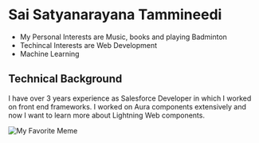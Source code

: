 # Sai Satyanarayana Tammineedi

  - My Personal Interests are Music, books and playing Badminton
  - Techincal Interests are Web Development
  - Machine Learning
## Technical Background

 I have over 3 years experience as Salesforce Developer in which I worked 
on front end frameworks. I worked on Aura components extensively and now I 
want to learn more about Lightning Web components.

 ![My Favorite 
Meme](https://images.app.goo.gl/vJEqXLhWFjqxD5YK6)

